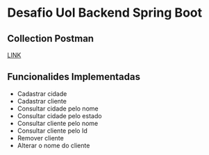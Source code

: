 # Desafio Uol Backend Spring Boot

## Collection Postman

[LINK](https://www.getpostman.com/collections/38343772cea3ef392616)

## Funcionalides Implementadas

- Cadastrar cidade
- Cadastrar cliente
- Consultar cidade pelo nome
- Consultar cidade pelo estado
- Consultar cliente pelo nome
- Consultar cliente pelo Id
- Remover cliente
- Alterar o nome do cliente

